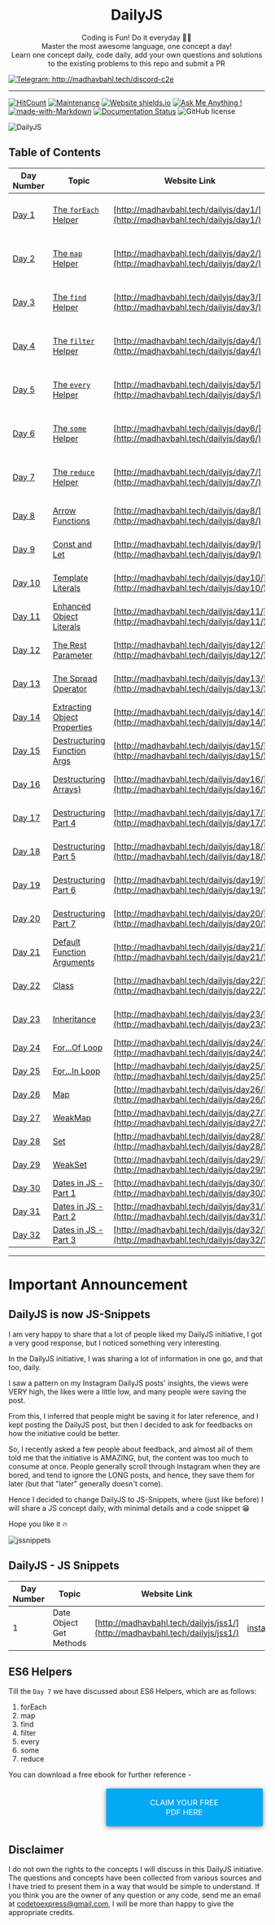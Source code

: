 <h1 align="center">
  DailyJS
</h1>

<p align="center">
  Coding is Fun! Do it everyday 💯💯
  <br />
  Master the most awesome language, one concept a day!
  <br />
  Learn one concept daily, code daily, add your own questions and solutions to the existing problems to this repo and submit a PR
</p>

<a style="margin: 0" href="http://madhavbahl.tech/discord-c2e"><img src="./discord.png" alt="Telegram: http://madhavbahl.tech/discord-c2e"></a>

***

[![HitCount](http://hits.dwyl.io/MadhavBahlMD/DailyJS.svg)](http://hits.dwyl.io/MadhavBahlMD/DailyJS) [![Maintenance](https://img.shields.io/badge/Maintained%3F-yes-green.svg)](https://GitHub.com/MadhavBahlMD/DailyJS/) [![Website shields.io](https://img.shields.io/website-up-down-green-red/http/shields.io.svg)](http://madhavbahl.tech/dailyjs) [![Ask Me Anything !](https://img.shields.io/badge/Ask%20me-anything-1abc9c.svg)](http://madhavbahl.tech/contact/) [![made-with-Markdown](https://img.shields.io/badge/Made%20with-Markdown-1f425f.svg)](http://commonmark.org) [![Documentation Status](https://readthedocs.org/projects/ansicolortags/badge/?version=latest)](http://ansicolortags.readthedocs.io/?badge=latest) ![GitHub license](https://img.shields.io/github/license/MadhavBahlMD/dailyjs.svg)

![DailyJS](./cover.png)

## Table of Contents

| Day Number   | Topic                | Website Link  | Category |
| ----- |----------------------| -----| ------- |
| [Day 1](./day1)     | [The `forEach` Helper](./day1) | [http://madhavbahl.tech/dailyjs/day1/](http://madhavbahl.tech/dailyjs/day1/) | **ES Essentials - ES6 Helper** |
| [Day 2](./day2)     | [The `map` Helper](./day2)     | [http://madhavbahl.tech/dailyjs/day2/](http://madhavbahl.tech/dailyjs/day2/) | **ES Essentials - ES6 Helper** |
| [Day 3](./day3)     | [The `find` Helper](./day3)    | [http://madhavbahl.tech/dailyjs/day3/](http://madhavbahl.tech/dailyjs/day3/) | **ES Essentials - ES6 Helper** |
| [Day 4](./day4)     | [The `filter` Helper](./day4)    | [http://madhavbahl.tech/dailyjs/day4/](http://madhavbahl.tech/dailyjs/day4/) | **ES Essentials - ES6 Helper** |
| [Day 5](./day5)     | [The `every` Helper](./day5)    | [http://madhavbahl.tech/dailyjs/day5/](http://madhavbahl.tech/dailyjs/day5/) | **ES Essentials - ES6 Helper** |
| [Day 6](./day6)     | [The `some` Helper](./day6)    | [http://madhavbahl.tech/dailyjs/day6/](http://madhavbahl.tech/dailyjs/day6/) | **ES Essentials - ES6 Helper** |
| [Day 7](./day7)     | [The `reduce` Helper](./day7)    | [http://madhavbahl.tech/dailyjs/day7/](http://madhavbahl.tech/dailyjs/day7/) | **ES Essentials - ES6 Helper** |
| [Day 8](./day8)     | [Arrow Functions](./day8)    | [http://madhavbahl.tech/dailyjs/day8/](http://madhavbahl.tech/dailyjs/day8/) | **ES Essentials - ES6** |
| [Day 9](./day9)     | [Const and Let](./day9)    | [http://madhavbahl.tech/dailyjs/day9/](http://madhavbahl.tech/dailyjs/day9/) | **ES Essentials - ES6** |
| [Day 10](./day10)     | [Template Literals](./day10)    | [http://madhavbahl.tech/dailyjs/day10/](http://madhavbahl.tech/dailyjs/day10/) | **ES Essentials - ES6** |
| [Day 11](./day11)     | [Enhanced Object Literals](./day11)    | [http://madhavbahl.tech/dailyjs/day11/](http://madhavbahl.tech/dailyjs/day11/) | **ES Essentials - ES6** |
| [Day 12](./day12)     | [The Rest Parameter](./day12)    | [http://madhavbahl.tech/dailyjs/day12/](http://madhavbahl.tech/dailyjs/day12/) | **ES Essentials - ES6** |
| [Day 13](./day13)     | [The Spread Operator](./day13)    | [http://madhavbahl.tech/dailyjs/day13/](http://madhavbahl.tech/dailyjs/day13/) | **ES Essentials - ES6** |
| [Day 14](./day14)     | [Extracting Object Properties](./day14)    | [http://madhavbahl.tech/dailyjs/day14/](http://madhavbahl.tech/dailyjs/day14/) | **ES Essentials - ES6** |
| [Day 15](./day15)     | [Destructuring Function Args](./day15)    | [http://madhavbahl.tech/dailyjs/day15/](http://madhavbahl.tech/dailyjs/day15/) | **ES Essentials - ES6** |
| [Day 16](./day16)     | [Destructuring Arrays)](./day16)    | [http://madhavbahl.tech/dailyjs/day16/](http://madhavbahl.tech/dailyjs/day16/) | **ES Essentials - ES6** |
| [Day 17](./day17)     | [Destructuring Part 4](./day17)    | [http://madhavbahl.tech/dailyjs/day17/](http://madhavbahl.tech/dailyjs/day17/) | **ES Essentials - ES6** |
| [Day 18](./day18)     | [Destructuring Part 5](./day18)    | [http://madhavbahl.tech/dailyjs/day18/](http://madhavbahl.tech/dailyjs/day18/) | **ES Essentials - ES6** |
| [Day 19](./day19)     | [Destructuring Part 6](./day19)    | [http://madhavbahl.tech/dailyjs/day19/](http://madhavbahl.tech/dailyjs/day19/) | **ES Essentials - ES6** |
| [Day 20](./day20)     | [Destructuring Part 7](./day20)    | [http://madhavbahl.tech/dailyjs/day20/](http://madhavbahl.tech/dailyjs/day20/) | **ES Essentials - ES6** | 
| [Day 21](./day21)     | [Default Function Arguments](./day21)    | [http://madhavbahl.tech/dailyjs/day21/](http://madhavbahl.tech/dailyjs/day21/) | **ES Essentials - ES6** |
| [Day 22](./day22)     | [Class](./day22)    | [http://madhavbahl.tech/dailyjs/day22/](http://madhavbahl.tech/dailyjs/day22/) | **ES Essentials - ES6** |
| [Day 23](./day23)     | [Inheritance](./day23)    | [http://madhavbahl.tech/dailyjs/day23/](http://madhavbahl.tech/dailyjs/day23/) | **ES Essentials - ES6** |
| [Day 24](./day24)     | [For...Of Loop](./day24)    | [http://madhavbahl.tech/dailyjs/day24/](http://madhavbahl.tech/dailyjs/day24/) | **DailyJS** |
| [Day 25](./day25)     | [For...In Loop](./day25)    | [http://madhavbahl.tech/dailyjs/day25/](http://madhavbahl.tech/dailyjs/day25/) | **DailyJS** |
| [Day 26](./day26)     | [Map](./day26)    | [http://madhavbahl.tech/dailyjs/day26/](http://madhavbahl.tech/dailyjs/day26/) | **DailyJS** |
| [Day 27](./day27)     | [WeakMap](./day27)    | [http://madhavbahl.tech/dailyjs/day27/](http://madhavbahl.tech/dailyjs/day27/) | **DailyJS** |
| [Day 28](./day28)     | [Set](./day28)    | [http://madhavbahl.tech/dailyjs/day28/](http://madhavbahl.tech/dailyjs/day28/) | **DailyJS** |
| [Day 29](./day29)     | [WeakSet](./day29)    | [http://madhavbahl.tech/dailyjs/day29/](http://madhavbahl.tech/dailyjs/day29/) | **DailyJS** |
| [Day 30](./day30)     | [Dates in JS - Part 1](./day30)    | [http://madhavbahl.tech/dailyjs/day30/](http://madhavbahl.tech/dailyjs/day30/) | **DailyJS** |
| [Day 31](./day31)     | [Dates in JS - Part 2](./day31)    | [http://madhavbahl.tech/dailyjs/day31/](http://madhavbahl.tech/dailyjs/day31/) | **DailyJS** |
| [Day 32](./day32)     | [Dates in JS - Part 3](./day32)    | [http://madhavbahl.tech/dailyjs/day32/](http://madhavbahl.tech/dailyjs/day32/) | **DailyJS** |

<hr />

# Important Announcement

## DailyJS is now JS-Snippets

I am very happy to share that a lot of people liked my DailyJS initiative, I got a very good response, but I noticed something very interesting.

In the DailyJS initiative, I was sharing a lot of information in one go, and that too, daily.

I saw a pattern on my Instagram DailyJS posts' insights, the views were VERY high, the likes were a little low, and many people were saving the post.

From this, I inferred that people might be saving it for later reference, and I kept posting the DailyJS post, but then I decided to ask for feedbacks on how the initiative could be better.

So, I recently asked a few people about feedback, and almost all of them told me that the initiative is AMAZING, but, the content was too much to consume at once. People generally scroll through Instagram when they are bored, and tend to ignore the LONG posts, and hence, they save them for later (but that "later" generally doesn't come).

Hence I decided to change DailyJS to JS-Snippets, where (just like before) I will share a JS concept daily, with minimal details and a code snippet 😁

Hope you like it 🔥

![jssnippets](./jssnippets.png)

## DailyJS - JS Snippets

| Day Number   | Topic                | Website Link  | Instagram Post |
| ----- |----------------------| -----| ------- |
| 1  | Date Object Get Methods | [http://madhavbahl.tech/dailyjs/jss1/](http://madhavbahl.tech/dailyjs/jss1/) | [instagram.com/p/B9RmEnXhAMO/](https://www.instagram.com/p/B9RmEnXhAMO/?utm_source=ig_web_copy_link)

## ES6 Helpers

Till the `Day 7` we have discussed about ES6 Helpers, which are as follows:

1. forEach
2. map
3. find
4. filter
5. every
6. some
7. reduce

You can download a free ebook for further reference - 

<a href="./es6helpers/ebook.pdf" style="display: inline-block; margin: 0.3em; padding: 1.2em 5em; overflow: hidden; position: relative; text-decoration: none; text-transform: uppercase; border-radius: 3px;  -webkit-transition: 0.3s; -moz-transition: 0.3s; -ms-transition: 0.3s; -o-transition: 0.3s;  transition: 0.3s; box-shadow: 0 2px 10px rgba(0,0,0,0.5); border: none;  font-size: 15px; text-align: center;   background-color: #03A9F4; color: white; margin-left: 38%;" download class="btn-rounded-white">Claim Your Free PDF Here</a>

## Disclaimer

I do not own the rights to the concepts I will discuss in this DailyJS initiative. The questions and concepts have been collected from various sources and I have tried to present them in a way that would be simple to understand. If you think you are the owner of any question or any code, send me an email at codetoexpress@gmail.com, I will be more than happy to give the appropriate credits.